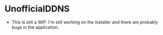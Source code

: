 UnofficialDDNS
==============

* This is still a WIP. I'm still working on the installer and there are probably bugs in the application.
